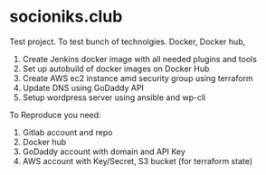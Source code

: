 # socioniks.club
Test project. To test bunch of technolgies. Docker, Docker hub, 
1. Create Jenkins docker image with all needed plugins and tools
1. Set up autobuild of docker images on Docker Hub
1. Create AWS ec2 instance amd security group using terraform
1. Update DNS using GoDaddy API
1. Setup wordpress server using ansible and wp-cli


To Reproduce you need:
1. Gitlab account and repo
1. Docker hub
1. GoDaddy account with domain and API Key
1. AWS account with Key/Secret, S3 bucket (for terraform state)


